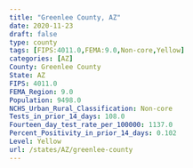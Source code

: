 ```yaml
---
title: "Greenlee County, AZ"
date: 2020-11-23
draft: false
type: county
tags: [FIPS:4011.0,FEMA:9.0,Non-core,Yellow]
categories: [AZ]
County: Greenlee County
State: AZ
FIPS: 4011.0
FEMA_Region: 9.0
Population: 9498.0
NCHS_Urban_Rural_Classification: Non-core
Tests_in_prior_14_days: 108.0
Fourteen_day_test_rate_per_100000: 1137.0
Percent_Positivity_in_prior_14_days: 0.102
Level: Yellow
url: /states/AZ/greenlee-county
---
```



